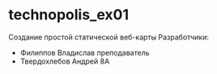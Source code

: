 # technopolis_ex01
Создание простой статической веб-карты
Разработчики:
 - Филиппов Владислав преподаватель
 - Твердохлебов Андрей 8А